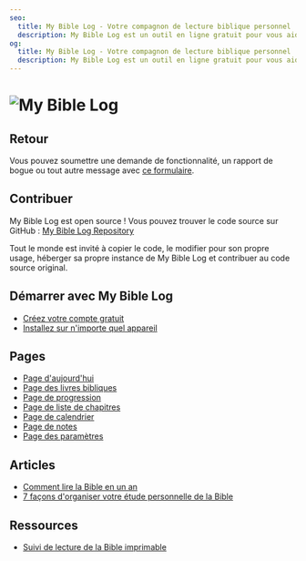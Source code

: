 ```yaml
---
seo:
  title: My Bible Log - Votre compagnon de lecture biblique personnel
  description: My Bible Log est un outil en ligne gratuit pour vous aider à suivre et organiser votre parcours de lecture biblique
og:
  title: My Bible Log - Votre compagnon de lecture biblique personnel
  description: My Bible Log est un outil en ligne gratuit pour vous aider à suivre et organiser votre parcours de lecture biblique
---
```


<h1>
  <img src="/share.jpg" alt="My Bible Log">
</h1>

## Retour

Vous pouvez soumettre une demande de fonctionnalité, un rapport de bogue ou tout autre message avec [ce formulaire](/fr/feedback).

## Contribuer

My Bible Log est open source ! Vous pouvez trouver le code source sur GitHub : [My Bible Log Repository](https://github.com/mybiblelog/mybiblelog-nuxt)

Tout le monde est invité à copier le code, le modifier pour son propre usage, héberger sa propre instance de My Bible Log et contribuer au code source original.

## Démarrer avec My Bible Log

* [Créez votre compte gratuit](/fr/about/page-features--login)
* [Installez sur n'importe quel appareil](/fr/about/page-features--install)

## Pages

* [Page d'aujourd'hui](/fr/about/page-features--today)
* [Page des livres bibliques](/fr/about/page-features--bible-books)
* [Page de progression](/fr/about/page-features--progress)
* [Page de liste de chapitres](/fr/about/page-features--chapter-checklist)
* [Page de calendrier](/fr/about/page-features--calendar)
* [Page de notes](/fr/about/page-features--notes)
* [Page des paramètres](/fr/about/page-features--settings)

## Articles

* [Comment lire la Bible en un an](/fr/about/how-to--read-the-bible-in-a-year)
* [7 façons d'organiser votre étude personnelle de la Bible](/fr/about/how-to--organize-your-personal-bible-study)

<!--
* [Comment lire le Nouveau Testament en 90 jours](/fr/about/how-to--read-the-new-testament-in-90-days)
* [Comment développer une habitude de lecture biblique solide](/fr/about/how-to--build-a-strong-bible-reading-habit)
-->

## Ressources

* [Suivi de lecture de la Bible imprimable](/fr/resources/printable-bible-reading-tracker)
